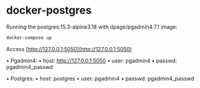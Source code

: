 # docker-postgres

Running the postgres:15.3-alpine3.18 with dpage/pgadmin4:7.1 image:

````bash
docker-compose up
````

Access [http://127.0.0.1:5050](http://127.0.0.1:5050)

• Pgadmin4:
  • host: http://127.0.0.1:5050
  • user: pgadmin4
  • passwd: pgadmin4_passwd

• Postgres:
  • host: postgres
  • user: pgadmin4
  • passwd: pgadmin4_passwd